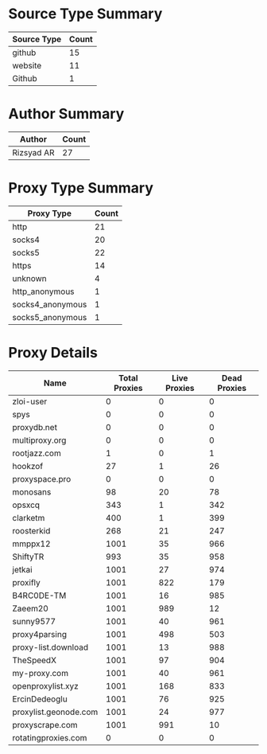# Source Type Summary

| Source Type | Count |
|-------------|-------|
| github | 15 |
| website | 11 |
| Github | 1 |


# Author Summary

| Author | Count |
|--------|-------|
| Rizsyad AR | 27 |


# Proxy Type Summary

| Proxy Type | Count |
|------------|-------|
| http | 21 |
| socks4 | 20 |
| socks5 | 22 |
| https | 14 |
| unknown | 4 |
| http_anonymous | 1 |
| socks4_anonymous | 1 |
| socks5_anonymous | 1 |


# Proxy Details

| Name | Total Proxies | Live Proxies | Dead Proxies |
|------|---------------|--------------|---------------|
| zloi-user | 0 | 0 | 0 |
| spys | 0 | 0 | 0 |
| proxydb.net | 0 | 0 | 0 |
| multiproxy.org | 0 | 0 | 0 |
| rootjazz.com | 1 | 0 | 1 |
| hookzof | 27 | 1 | 26 |
| proxyspace.pro | 0 | 0 | 0 |
| monosans | 98 | 20 | 78 |
| opsxcq | 343 | 1 | 342 |
| clarketm | 400 | 1 | 399 |
| roosterkid | 268 | 21 | 247 |
| mmppx12 | 1001 | 35 | 966 |
| ShiftyTR | 993 | 35 | 958 |
| jetkai | 1001 | 27 | 974 |
| proxifly | 1001 | 822 | 179 |
| B4RC0DE-TM | 1001 | 16 | 985 |
| Zaeem20 | 1001 | 989 | 12 |
| sunny9577 | 1001 | 40 | 961 |
| proxy4parsing | 1001 | 498 | 503 |
| proxy-list.download | 1001 | 13 | 988 |
| TheSpeedX | 1001 | 97 | 904 |
| my-proxy.com | 1001 | 40 | 961 |
| openproxylist.xyz | 1001 | 168 | 833 |
| ErcinDedeoglu | 1001 | 76 | 925 |
| proxylist.geonode.com | 1001 | 24 | 977 |
| proxyscrape.com | 1001 | 991 | 10 |
| rotatingproxies.com | 0 | 0 | 0 |
